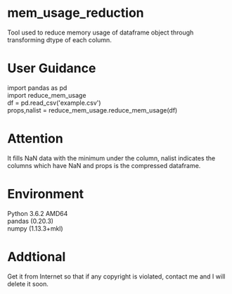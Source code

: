 # mem_usage_reduction
Tool used to reduce memory usage of dataframe object through transforming dtype of each column.

# User Guidance  
import pandas as pd  
import reduce_mem_usage  
df = pd.read_csv('example.csv')  
props,nalist = reduce_mem_usage.reduce_mem_usage(df) 

# Attention  
It fills NaN data with the minimum under the column, nalist indicates the columns which have NaN and props is the compressed dataframe.  

# Environment  
Python 3.6.2 AMD64  
pandas (0.20.3)  
numpy (1.13.3+mkl)  

# Addtional  
Get it from Internet so that if any copyright is violated, contact me and I will delete it soon.  
